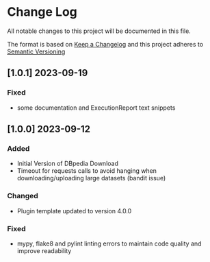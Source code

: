 # Change Log

All notable changes to this project will be documented in this file.

The format is based on [Keep a Changelog](http://keepachangelog.com/) and this project adheres to [Semantic Versioning](https://semver.org/)

## [1.0.1] 2023-09-19

### Fixed

- some documentation and ExecutionReport text snippets


## [1.0.0] 2023-09-12

### Added

- Initial Version of DBpedia Download
- Timeout for requests calls to avoid hanging when downloading/uploading large datasets (bandit issue)

### Changed

- Plugin template updated to version 4.0.0

### Fixed

- mypy, flake8 and pylint linting errors to maintain code quality and improve readability
